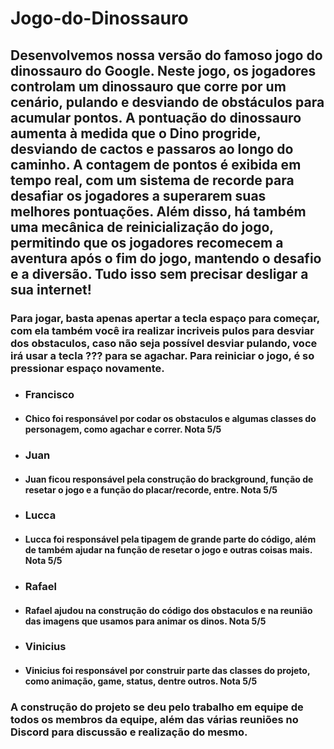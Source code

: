 ﻿# Jogo-do-Dinossauro
 
## Desenvolvemos nossa versão do famoso jogo do dinossauro do Google. Neste jogo, os jogadores controlam um dinossauro que corre por um cenário, pulando e desviando de obstáculos para acumular pontos. A pontuação do dinossauro aumenta à medida que o Dino progride, desviando de cactos e passaros ao longo do caminho. A contagem de pontos é exibida em tempo real, com um sistema de recorde para desafiar os jogadores a superarem suas melhores pontuações. Além disso, há também uma mecânica de reinicialização do jogo, permitindo que os jogadores recomecem a aventura após o fim do jogo, mantendo o desafio e a diversão. Tudo isso sem precisar desligar a sua internet!

### Para jogar, basta apenas apertar a tecla espaço para começar, com ela também você ira realizar incriveis pulos para desviar dos obstaculos, caso não seja possível desviar pulando, voce irá usar a tecla ??? para se agachar. Para reiniciar o jogo, é so pressionar espaço novamente.

* ### Francisco
* #### Chico foi responsável por codar os obstaculos e algumas classes do personagem, como agachar e correr. Nota 5/5
* ### Juan
* #### Juan ficou responsável pela construção do brackground, função de resetar o jogo e a função do placar/recorde, entre. Nota 5/5
* ### Lucca
* #### Lucca foi responsável pela tipagem de grande parte do código, além de também ajudar na função de resetar o jogo e outras coisas mais. Nota 5/5
* ### Rafael
* #### Rafael ajudou na construção do código dos obstaculos e na reunião das imagens que usamos para animar os dinos. Nota 5/5
* ### Vinicius
* #### Vinicius foi responsável por construir parte das classes do projeto, como animação, game, status, dentre outros. Nota 5/5

### A construção do projeto se deu pelo trabalho em equipe de todos os membros da equipe, além das várias reuniões no Discord para discussão e realização do mesmo.
